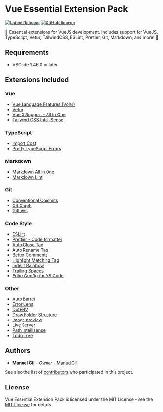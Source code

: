 # Vue Essential Extension Pack

[![Latest Release](https://img.shields.io/visual-studio-marketplace/v/imgildev.vscode-vue-pack?style=flat&label=VS%20Marketplace&logo=visual-studio-code)](https://marketplace.visualstudio.com/items?itemName=imgildev.vscode-vue-pack)
[![GitHub license](https://img.shields.io/github/license/ManuelGil/vscode-vue-pack)]()

💚 Essential extensions for VueJS development. Includes support for VueJS, TypeScript, Vetur, TailwindCSS, ESLint, Prettier, Git, Markdown, and more! 🚀

## Requirements

- VSCode 1.46.0 or later

## Extensions included

### Vue

- [Vue Language Features (Volar)](https://marketplace.visualstudio.com/items?itemName=vue.volar)
- [Vetur](https://marketplace.visualstudio.com/items?itemName=octref.vetur)
- [Vue 3 Support - All In One](https://marketplace.visualstudio.com/items?itemName=wscats.vue)
- [Tailwind CSS IntelliSense](https://marketplace.visualstudio.com/items?itemName=bradlc.vscode-tailwindcss)

### TypeScript

- [Import Cost](https://marketplace.visualstudio.com/items?itemName=wix.vscode-import-cost)
- [Pretty TypeScript Errors](https://marketplace.visualstudio.com/items?itemName=yoavbls.pretty-ts-errors)

### Markdown

- [Markdown All in One](https://marketplace.visualstudio.com/items?itemName=yzhang.markdown-all-in-one)
- [Markdown Lint](https://marketplace.visualstudio.com/items?itemName=davidanson.vscode-markdownlint)

### Git

- [Conventional Commits](https://marketplace.visualstudio.com/items?itemName=vivaxy.vscode-conventional-commits)
- [Git Graph](https://marketplace.visualstudio.com/items?itemName=mhutchie.git-graph)
- [GitLens](https://marketplace.visualstudio.com/items?itemName=eamodio.gitlens)

### Code Style

- [ESLint](https://marketplace.visualstudio.com/items?itemName=dbaeumer.vscode-eslint)
- [Prettier - Code formatter](https://marketplace.visualstudio.com/items?itemName=esbenp.prettier-vscode)
- [Auto Close Tag](https://marketplace.visualstudio.com/items?itemName=formulahendry.auto-close-tag)
- [Auto Rename Tag](https://marketplace.visualstudio.com/items?itemName=formulahendry.auto-rename-tag)
- [Better Comments](https://marketplace.visualstudio.com/items?itemName=aaron-bond.better-comments)
- [Highlight Matching Tag](https://marketplace.visualstudio.com/items?itemName=vincaslt.highlight-matching-tag)
- [Indent Rainbow](https://marketplace.visualstudio.com/items?itemName=oderwat.indent-rainbow)
- [Trailing Spaces](https://marketplace.visualstudio.com/items?itemName=shardulm94.trailing-spaces)
- [EditorConfig for VS Code](https://marketplace.visualstudio.com/items?itemName=editorconfig.editorconfig)

### Other

- [Auto Barrel](https://marketplace.visualstudio.com/items?itemName=imgildev.vscode-auto-barrel)
- [Error Lens](https://marketplace.visualstudio.com/items?itemName=usernamehw.errorlens)
- [DotENV](https://marketplace.visualstudio.com/items?itemName=mikestead.dotenv)
- [Draw Folder Structure](https://marketplace.visualstudio.com/items?itemName=jmkrivocapich.drawfolderstructure)
- [Image preview](https://marketplace.visualstudio.com/items?itemName=kisstkondoros.vscode-gutter-preview)
- [Live Server](https://marketplace.visualstudio.com/items?itemName=ritwickdey.liveserver)
- [Path Intellisense](https://marketplace.visualstudio.com/items?itemName=christian-kohler.path-intellisense)
- [Todo Tree](https://marketplace.visualstudio.com/items?itemName=gruntfuggly.todo-tree)

## Authors

- **Manuel Gil** - _Owner_ - [ManuelGil](https://github.com/ManuelGil)

See also the list of [contributors](https://github.com/ManuelGil/vscode-vue-pack/contributors) who participated in this project.

## License

Vue Essential Extension Pack is licensed under the MIT License - see the [MIT License](https://opensource.org/licenses/MIT) for details.
